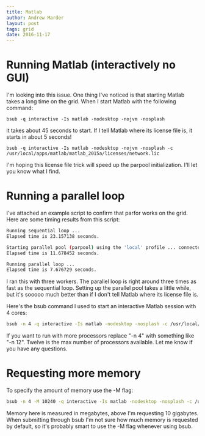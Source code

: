 ```yaml
---
title: Matlab
author: Andrew Marder
layout: post
tags: grid
date: 2016-11-17
---
```


# Running Matlab (interactively no GUI)

I'm looking into this issue. One thing I've noticed is that starting Matlab takes a long time on the grid. When I start Matlab with the following command:
 
    bsub -q interactive -Is matlab -nodesktop -nojvm -nosplash
 
it takes about 45 seconds to start. If I tell Matlab where its license file is, it starts in about 5 seconds!
 
    bsub -q interactive -Is matlab -nodesktop -nojvm -nosplash -c /usr/local/apps/matlab/matlab_2015a/licenses/network.lic
 
I'm hoping this license file trick will speed up the parpool initialization. I'll let you know what I find.

# Running a parallel loop

I've attached an example script to confirm that parfor works on the grid. Here are some timing results from this script:

```bash
Running sequential loop ...
Elapsed time is 23.157138 seconds.

Starting parallel pool (parpool) using the 'local' profile ... connected to 3 workers.
Elapsed time is 11.678452 seconds.

Running parallel loop ...
Elapsed time is 7.676729 seconds.
``` 
 
I ran this with three workers. The parallel loop is right around three times as fast as the sequential loop. Setting up the parallel pool takes a little while, but it's sooooo much better than if I don't tell Matlab where its license file is.

Here's the bsub command I used to start an interactive Matlab session with 4 cores:

```bash
bsub -n 4 -q interactive -Is matlab -nodesktop -nosplash -c /usr/local/apps/matlab/matlab_2015a/licenses/network.lic
```

If you want to run with more processors replace "-n 4" with something like "-n 12". Twelve is the max number of processors available. Let me know if you have any questions.

# Requesting more memory

To specify the amount of memory use the -M flag:

```bash
bsub -n 4 -M 10240 -q interactive -Is matlab -nodesktop -nosplash -c /usr/local/apps/matlab/matlab_2015a/licenses/network.lic
```

Memory here is measured in megabytes, above I'm requesting 10 gigabytes. When submitting through bsub I'm not sure how much memory is requested by default, so it's probably smart to use the -M flag whenever using bsub.

